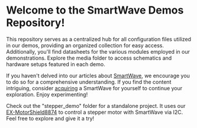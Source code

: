 # Welcome to the SmartWave Demos Repository!

This repository serves as a centralized hub for all configuration files utilized in our demos, providing an organized collection for easy access. Additionally, you'll find datasheets for the various modules employed in our demonstrations. Explore the media folder to access schematics and hardware setups featured in each demo.

If you haven't delved into our articles about [SmartWave](https://www.semify-eda.com/blog), we encourage you to do so for a comprehensive understanding. If you find the content intriguing, consider [acquiring](https://www.semify-eda.com/smartwave) a SmartWave for yourself to continue your exploration. Enjoy experimenting!

Check out the "stepper_demo" folder for a standalone project. It uses our [EX-MotorShield8874](https://www.semify-eda.com/ex-motorshield8874) to control a stepper motor with SmartWave via I2C. Feel free to explore and give it a try!

